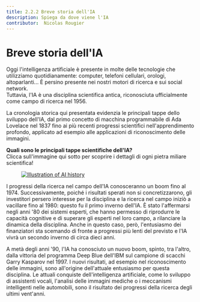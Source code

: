 ```yaml
---
title: 2.2.2 Breve storia dell'IA
description: Spiega da dove viene l'IA
contributor:  Nicolas Rougier 
---
```


# Breve storia dell'IA
Oggi l'intelligenza artificiale è presente in molte delle tecnologie che utilizziamo quotidianamente: computer, telefoni cellulari, orologi, altoparlanti... È persino presente nei nostri motori di ricerca e sui social network.  
Tuttavia, l'IA è una disciplina scientifica antica, riconosciuta ufficialmente come campo di ricerca nel 1956.

La cronologia storica qui presentata evidenzia le principali tappe dello sviluppo dell'IA, dal primo concetto di macchina programmabile di Ada Lovelace nel 1837 fino ai più recenti progressi scientifici nell'apprendimento profondo, applicato ad esempio alle applicazioni di riconoscimento delle immagini.

**Quali sono le principali tappe scientifiche dell'IA?**  
Clicca sull'immagine qui sotto per scoprire i dettagli di ogni pietra miliare scientifica!

<a href="2-2-2-Discover-AI-history-IT/AI-history-IT.html" target="_blank">
<figure>
  <img src="Images/AI-historical-timeline-IT.png" alt="Illustration of AI history"/>
</figure></a>


I progressi della ricerca nel campo dell'IA conosceranno un boom fino al 1974.
Successivamente, poiché i risultati sperati non si concretizzarono, gli investitori persero interesse per la disciplina e la ricerca nel campo iniziò a vacillare fino al 1980: questo fu il primo inverno dell'IA. È stato l'affermarsi negli anni '80 dei sistemi esperti, che hanno permesso di riprodurre le capacità cognitive e di superare gli esperti nel loro campo, a rilanciare la dinamica della disciplina. Anche in questo caso, però, l'entusiasmo dei finanziatori sta scemando di fronte a progressi più lenti del previsto e l'IA vivrà un secondo inverno di circa dieci anni.

A metà degli anni '90, l'IA ha conosciuto un nuovo boom, spinto, tra l'altro, dalla vittoria del programma Deep Blue dell'IBM sul campione di scacchi Garry Kasparov nel 1997. I nuovi risultati, ad esempio nel riconoscimento delle immagini, sono all'origine dell'attuale entusiasmo per questa disciplina. Le attuali conquiste dell'intelligenza artificiale, come lo sviluppo di assistenti vocali, l'analisi delle immagini mediche o i meccanismi intelligenti nelle automobili, sono il risultato dei progressi della ricerca degli ultimi vent'anni.        
